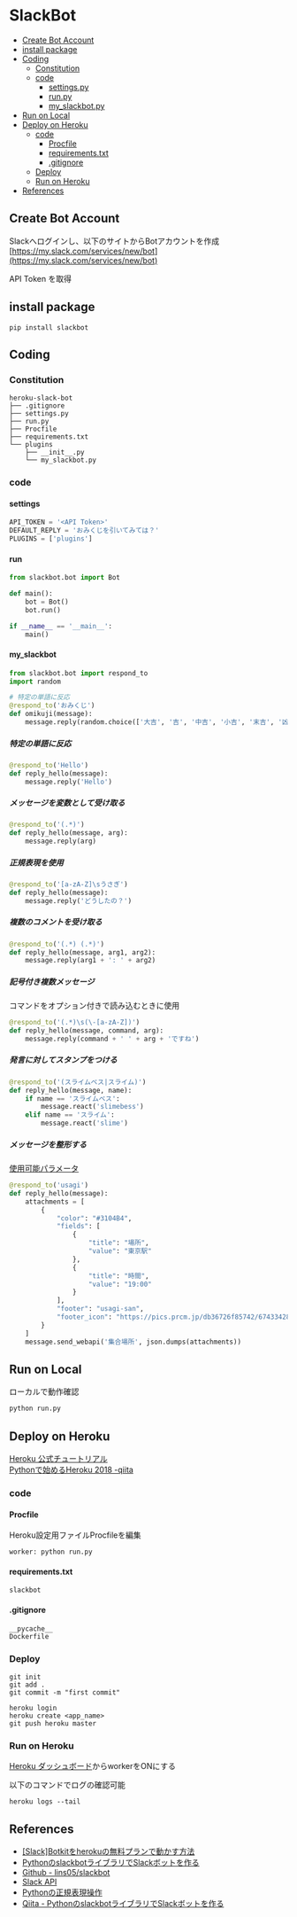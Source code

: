 # SlackBot

- [Create Bot Account](#create-bot-account)
- [install package](#install-package)
- [Coding](#coding)
    - [Constitution](#constitution)
    - [code](#code)
        - [settings.py](#settings)
        - [run.py](#run)
        - [my_slackbot.py](#my_slackbot)
- [Run on Local](#run-on-local)
- [Deploy on Heroku](#deploy-on-heroku)
    - [code](#code)
        - [Procfile](#procfile)
        - [requirements.txt](#requirements.txt)
        - [.gitignore](#.gitignore)
    - [Deploy](#deploy)
    - [Run on Heroku](#run-on-heroku)
- [References](#references)

## Create Bot Account
Slackへログインし、以下のサイトからBotアカウントを作成
[https://my.slack.com/services/new/bot](https://my.slack.com/services/new/bot)

API Token を取得

## install package
```
pip install slackbot
```
## Coding
### Constitution
```
heroku-slack-bot
├── .gitignore
├── settings.py
├── run.py
├── Procfile
├── requirements.txt
└── plugins
    ├── __init__.py
    └── my_slackbot.py
```

### code
#### settings
```Python:settings.py
API_TOKEN = '<API Token>'
DEFAULT_REPLY = 'おみくじを引いてみては？'
PLUGINS = ['plugins']
```

#### run
```Python:run.py
from slackbot.bot import Bot

def main():
    bot = Bot()
    bot.run()

if __name__ == '__main__':
    main()
```

#### my_slackbot
```Python:plugins/my_slackbot.py
from slackbot.bot import respond_to
import random

# 特定の単語に反応
@respond_to('おみくじ')
def omikuji(message):
    message.reply(random.choice(['大吉', '吉', '中吉', '小吉', '末吉', '凶', '大凶']))
```
##### 特定の単語に反応
```Python
@respond_to('Hello')
def reply_hello(message):
    message.reply('Hello')
```
##### メッセージを変数として受け取る
```Python
@respond_to('(.*)')
def reply_hello(message, arg):
    message.reply(arg)
```

##### 正規表現を使用
```Python
@respond_to('[a-zA-Z]\sうさぎ')
def reply_hello(message):
    message.reply('どうしたの？')
```

##### 複数のコメントを受け取る
```Python
@respond_to('(.*) (.*)')
def reply_hello(message, arg1, arg2):
    message.reply(arg1 + ': ' + arg2)
```

##### 記号付き複数メッセージ
コマンドをオプション付きで読み込むときに使用
```Python
@respond_to('(.*)\s(\-[a-zA-Z])')
def reply_hello(message, command, arg):
    message.reply(command + ' ' + arg + 'ですね')
```

##### 発言に対してスタンプをつける
```Python
@respond_to('(スライムベス|スライム)')
def reply_hello(message, name):
    if name == 'スライムベス':
        message.react('slimebess')
    elif name == 'スライム':
        message.react('slime')
```

##### メッセージを整形する
[使用可能パラメータ](https://api.slack.com/docs/messages/builder?msg=%7B%22attachments%22%3A%5B%7B%22fallback%22%3A%22Required%20plain-text%20summary%20of%20the%20attachment.%22%2C%22color%22%3A%22%2336a64f%22%2C%22pretext%22%3A%22Optional%20text%20that%20appears%20above%20the%20attachment%20block%22%2C%22author_name%22%3A%22Bobby%20Tables%22%2C%22author_link%22%3A%22http%3A%2F%2Fflickr.com%2Fbobby%2F%22%2C%22author_icon%22%3A%22http%3A%2F%2Fflickr.com%2Ficons%2Fbobby.jpg%22%2C%22title%22%3A%22Slack%20API%20Documentation%22%2C%22title_link%22%3A%22https%3A%2F%2Fapi.slack.com%2F%22%2C%22text%22%3A%22Optional%20text%20that%20appears%20within%20the%20attachment%22%2C%22fields%22%3A%5B%7B%22title%22%3A%22Priority%22%2C%22value%22%3A%22High%22%2C%22short%22%3Afalse%7D%5D%2C%22image_url%22%3A%22http%3A%2F%2Fmy-website.com%2Fpath%2Fto%2Fimage.jpg%22%2C%22thumb_url%22%3A%22http%3A%2F%2Fexample.com%2Fpath%2Fto%2Fthumb.png%22%2C%22footer%22%3A%22Slack%20API%22%2C%22footer_icon%22%3A%22https%3A%2F%2Fplatform.slack-edge.com%2Fimg%2Fdefault_application_icon.png%22%2C%22ts%22%3A123456789%7D%5D%7D)
```Python
@respond_to('usagi')
def reply_hello(message):
    attachments = [
        {
            "color": "#3104B4",
            "fields": [
                {
                    "title": "場所",
                    "value": "東京駅"
                },
                {
                    "title": "時間",
                    "value": "19:00"
                }
            ],
            "footer": "usagi-san",
            "footer_icon": "https://pics.prcm.jp/db36726f85742/67433428/jpeg/67433428.jpeg"
        }
    ]
    message.send_webapi('集合場所', json.dumps(attachments))
```

## Run on Local

ローカルで動作確認

```sh
python run.py
```

## Deploy on Heroku
[Heroku 公式チュートリアル](https://devcenter.heroku.com/articles/getting-started-with-python)  
[Pythonで始めるHeroku 2018 -qiita](https://qiita.com/torukashima/items/0d6d00d0186b153d5e45)
### code
#### Procfile
Heroku設定用ファイルProcfileを編集
```Procfile
worker: python run.py
```

#### requirements.txt
```
slackbot
```

#### .gitignore
```
__pycache__
Dockerfile
```

### Deploy
```
git init
git add .
git commit -m "first commit"

heroku login
heroku create <app_name>
git push heroku master
```

### Run on Heroku
[Heroku ダッシュボード](https://dashboard.heroku.com/apps)からworkerをONにする

以下のコマンドでログの確認可能
```
heroku logs --tail
```

## References
- [[Slack]Botkitをherokuの無料プランで動かす方法](https://qiita.com/biga816/items/148a1156cd8b1a964b91)
- [PythonのslackbotライブラリでSlackボットを作る](https://qiita.com/sukesuke/items/1ac92251def87357fdf6)
- [Github - lins05/slackbot](https://github.com/lins05/slackbot/tree/develop/slackbot)
- [Slack API](https://api.slack.com/web)
- [Pythonの正規表現操作](https://docs.python.jp/3/library/re.html)
- [Qiita - PythonのslackbotライブラリでSlackボットを作る](https://qiita.com/sukesuke/items/1ac92251def87357fdf6)